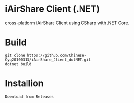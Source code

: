 # iAirShare Client (.NET)
cross-platform iAirShare Client using CSharp with .NET Core.

# Build
    git clone https://github.com/Chinese-Cyq20100313/iAirShare_Client_dotNET.git
    dotnet build

# Installion
    Download from Releases
